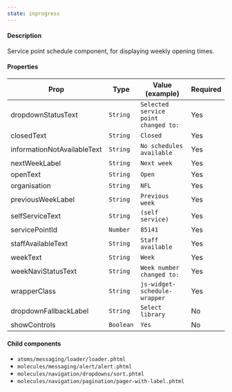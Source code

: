 ```yaml
---
state: inprogress
---
```


#### Description

Service point schedule component, for displaying weekly opening times.

#### Properties

| Prop                        | Type      | Value (example)                      | Required |
| --------------------------- | --------- | ------------------------------------ | -------- |
| dropdownStatusText          | `String`  | `Selected service point changed to:` | Yes      |
| closedText                  | `String`  | `Closed`                             | Yes      |
| informationNotAvailableText | `String`  | `No schedules available`             | Yes      |
| nextWeekLabel               | `String`  | `Next week`                          | Yes      |
| openText                    | `String`  | `Open`                               | Yes      |
| organisation                | `String`  | `NFL`                                | Yes      |
| previousWeekLabel           | `String`  | `Previous week`                      | Yes      |
| selfServiceText             | `String`  | `(self service)`                     | Yes      |
| servicePointId              | `Number`  | `85141`                              | Yes      |
| staffAvailableText          | `String`  | `Staff available`                    | Yes      |
| weekText                    | `String`  | `Week`                               | Yes      |
| weekNaviStatusText          | `String`  | `Week number changed to:`            | Yes      |
| wrapperClass                | `String`  | `js-widget-schedule-wrapper`         | Yes      |
| dropdownFallbackLabel       | `String`  | `Select library`                     | No       |
| showControls                | `Boolean` | `Yes`                                | No       |

#### Child components

- `atoms/messaging/loader/loader.phtml`
- `molecules/messaging/alert/alert.phtml`
- `molecules/navigation/dropdowns/sort.phtml`
- `molecules/navigation/pagination/pager-with-label.phtml`
